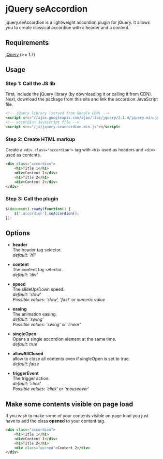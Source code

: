 # jQuery seAccordion #

jquery.seAccordion is a lightweight accordion plugin for jQuery.
It allows you to create classical accordion with a header and a content.

Requirements
-----
[jQuery](http://www.jquery.com) (>= 1.7)

Usage
-----

### Step 1: Call the JS lib ###
First, include the jQuery library (by downloading it or calling it from CDN).  
Next, download the package from this site and link the accordion JavaScript file.

```html
<!-- jQuery library (served from Google CDN) -->
<script src="//ajax.googleapis.com/ajax/libs/jquery/2.1.4/jquery.min.js"></script>
<!-- accordion Javascript file -->
<script src="/js/jquery.seaccordion.min.js"></script>
```

### Step 2: Create HTML markup ###
Create a `<div class="accordion">` tag with `<h1>` used as headers and `<div>` used as contents.

```html
<div class="accordion">
    <h1>Title 1</h1>
    <div>Content 1</div>
    <h1>Title 2</h1>
    <div>Content 2</div>
</div>
```

### Step 3: Call the plugin ###

```javascript
$(document).ready(function() {
    $('.accordion').seAccordion();
});
```

Options
-----
- **header**  
The header tag selector.  
*default: 'h1'*

- **content**  
The content tag selector.  
*default: 'div'*

- **speed**  
The slideUp/Down speed.  
*default: 'slow'*  
*Possible values: 'slow', 'fast' or numeric value*

- **easing**  
The animation easing.  
*default: 'swing'*  
*Possible values: 'swing' or 'linear'*

- **singleOpen**  
Opens a single accordion element at the same time.  
*default: true*

- **allowAllClosed**  
allow to close all contents even if singleOpen is set to true.  
*default: false*

- **triggerEvent**  
The trigger action.  
*default: 'click'*  
*Possible values: 'click' or 'mouseover'*

Make some contents visible on page load
-----
If you wish to make some of your contents visible on page load you just have to add the class **opened** to your content tag.

```html
<div class="accordion">
    <h1>Title 1</h1>
    <div>Content 1</div>
    <h1>Title 2</h1>
    <div class="opened">Content 2</div>
</div>
```

